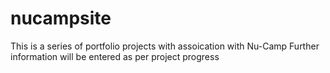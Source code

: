 # nucampsite

This is a series of portfolio projects with assoication with Nu-Camp
  Further information will be entered as per project progress

